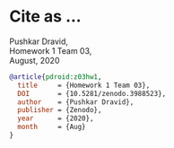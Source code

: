 # Cite as ...

Pushkar Dravid,      
Homework 1 Team 03,   
August, 2020

```bibtex
@article{pdroid:z03hw1,
  title     = {Homework 1 Team 03},
  DOI       = {10.5281/zenodo.3988523}, 
  author    = {Pushkar Dravid}, 
  publisher = {Zenodo}, 
  year      = {2020}, 
  month     = {Aug}
}
